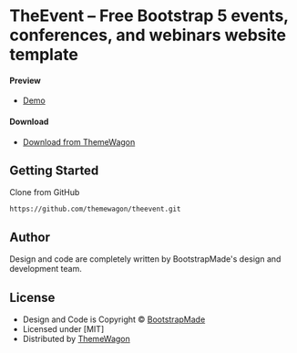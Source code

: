 # TheEvent – Free Bootstrap 5 events, conferences, and webinars website template

#### Preview

 - [Demo](https://themewagon.github.io/theevent/)

#### Download
 - [Download from ThemeWagon](https://themewagon.com/themes/free-bootstrap-4-html5-event-website-template-theevent/)
 
 
## Getting Started

Clone from GitHub 
```
https://github.com/themewagon/theevent.git
```

## Author

Design and code are completely written by BootstrapMade's design and development team.  


## License

 - Design and Code is Copyright &copy; [BootstrapMade](https://bootstrapmade.com/)
 - Licensed under [MIT]
 - Distributed by [ThemeWagon](https://themewagon.com)
